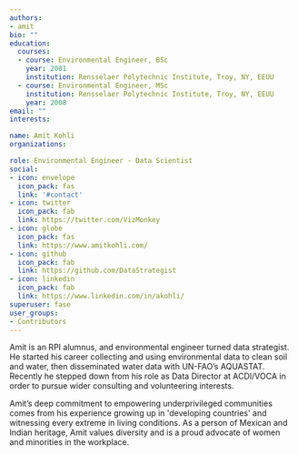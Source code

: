 ```yaml
---
authors:
- amit
bio: ""
education:
  courses:
  - course: Environmental Engineer, BSc
    year: 2001
    institution: Rensselaer Polytechnic Institute, Troy, NY, EEUU
  - course: Environmental Engineer, MSc
    institution: Rensselaer Polytechnic Institute, Troy, NY, EEUU
    year: 2008
email: ""
interests:

name: Amit Kohli
organizations:

role: Environmental Engineer - Data Scientist
social:
- icon: envelope
  icon_pack: fas
  link: '#contact'
- icon: twitter
  icon_pack: fab
  link: https://twitter.com/VizMonkey
- icon: globe
  icon_pack: fas
  link: https://www.amitkohli.com/  
- icon: github
  icon_pack: fab
  link: https://github.com/DataStrategist
- icon: linkedin
  icon_pack: fab
  link: https://www.linkedin.com/in/akohli/
superuser: fase
user_groups:
- Contributors
---
```


Amit is an RPI alumnus, and environmental engineer turned data strategist. He started his career collecting and using environmental data to clean soil and water, then disseminated water data with UN-FAO’s AQUASTAT. Recently he stepped down from his role as Data Director at ACDI/VOCA in order to pursue wider consulting and volunteering interests.

Amit’s deep commitment to empowering underprivileged communities comes from his experience growing up in 'developing countries' and witnessing every extreme in living conditions. As a person of Mexican and Indian heritage, Amit values diversity and is a proud advocate of women and minorities in the workplace.